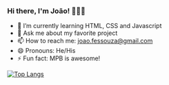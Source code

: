 ### Hi there, I'm João! 👋👋👋

- 🌱 I’m currently learning HTML, CSS and Javascript
- 💬 Ask me about my favorite project
- 📫 How to reach me: joao.fessouza@gmail.com
- 😄 Pronouns: He/His
- ⚡ Fun fact: MPB is awesome!

[![Top Langs](https://github-readme-stats.vercel.app/api/top-langs/?username=fessouza-dev&hide_progress=true)](https://github.com/anuraghazra/github-readme-stats)
